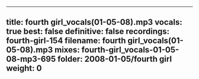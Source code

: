 
---
title: fourth girl_vocals(01-05-08).mp3
vocals: true
best: false
definitive: false
recordings: fourth-girl-154
filename: fourth girl_vocals(01-05-08).mp3
mixes: fourth-girl_vocals-01-05-08-mp3-695
folder: 2008-01-05/fourth girl
weight: 0
---
